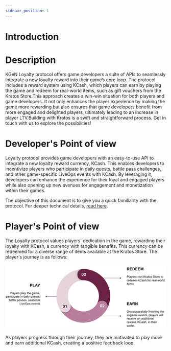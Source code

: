 ```yaml
---
sidebar_position: 1
---
```



# Introduction 

# Description

KGeN Loyalty protocol offers game developers a suite of APIs to seamlessly integrate a new loyalty reward into their game’s core loop. The protocol includes a reward system using KCash, which players can earn by playing the game and redeem for real-world items, such as gift vouchers from the Kratos Store.This approach creates a win-win situation for both players and game developers. It not only enhances the player experience by making the game more rewarding but also ensures that game developers benefit from more engaged and delighted players, ultimately leading to an increase in player LTV.Building with Kratos is a swift and straightforward process. Get in touch with us to explore the possibilities!


# Developer's Point of view

Loyalty protocol provides game developers with an easy-to-use API to integrate a new loyalty reward currency, KCash. This enables developers to incentivize players who participate in daily quests, battle pass challenges, and other game-specific LiveOps events with KCash. By leveraging it, developers can enhance the experience for their loyal and engaged players while also opening up new avenues for engagement and monetization within their games.

The objective of this document is to give you a quick familiarity with the protocol. For deeper technical details, [read here](docs/category/tech-integration-1).


# Player's Point of view

The Loyalty protocol values players' dedication in the game, rewarding their loyalty with KCash, a currency with tangible benefits. This currency can be redeemed for a diverse range of items available at the Kratos Store. The player's journey is as follows:



![Image](../../static/img/image14.png)

As players progress through their journey, they are motivated to play more and earn additional KCash, creating a positive feedback loop.
